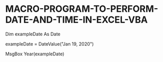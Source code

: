 # MACRO-PROGRAM-TO-PERFORM-DATE-AND-TIME-IN-EXCEL-VBA
Dim exampleDate As Date 

exampleDate = DateValue("Jan 19, 2020") 

MsgBox Year(exampleDate)
